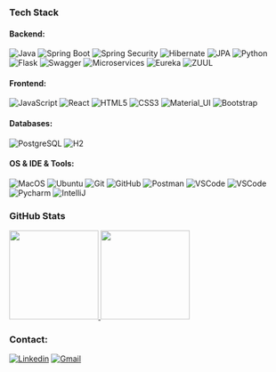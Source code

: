
### Tech Stack


#### Backend: <br />

![Java](https://img.shields.io/badge/-Java-05122A?style=flat&logo=java&logoColor=FFA518)
![Spring Boot](https://img.shields.io/badge/-SpringBoot-05122A?style=flat&logo=spring)
![Spring Security](https://img.shields.io/badge/-SpringSecurity-05122A?style=flat&logo=spring)
![Hibernate](https://img.shields.io/badge/ORM-Hibernate-05122A?style=flat&logo)
![JPA](https://img.shields.io/badge/ORM-JPA-05122A?style=flat&logo)
![Python](https://img.shields.io/badge/-Python-05122A?style=flat&logo=python&logoColor=blue)
![Flask](https://img.shields.io/badge/-Flask-05122A?style=flat&logo=flask)
![Swagger](https://img.shields.io/badge/-Swagger-05122A?style=flat&logo=swagger)
![Microservices](https://img.shields.io/badge/-Microservices-05122A?style=flat&logo=microservice&logoColor=FFA518)
![Eureka](https://img.shields.io/badge/DiscoveryService-Eureka-05122A?style=flat&logo=netflix&logoColor=FFA518)
![ZUUL](https://img.shields.io/badge/ApiGateway-ZUUL-05122A?style=flat&logo=netflix&logoColor=FFA518)

#### Frontend: <br />

![JavaScript](https://img.shields.io/badge/-JavaScript-black?style=flat&logo=javascript)
![React](https://img.shields.io/badge/-React-black?style=flat&logo=react)
![HTML5](https://img.shields.io/badge/-HTML5-black?style=flat&logo=html5&logoColor=white)
![CSS3](https://img.shields.io/badge/-CSS-black?style=flat&logo=css3)
![Material_UI](https://img.shields.io/badge/-Material_UI-black?style=flat&logo=material-ui)
![Bootstrap](https://img.shields.io/badge/-Bootstrap-black?style=flat&logo=bootstrap)

#### Databases: <br />

![PostgreSQL](https://img.shields.io/badge/-PostgreSQL-05122A?style=flat&logo=postgresql)
![H2](https://img.shields.io/badge/Database-H2-05122A?style=flat&logo)

#### OS & IDE & Tools: <br />

![MacOS](https://img.shields.io/badge/-MacOS-black?style=flat-square&logo=macos)
![Ubuntu](https://img.shields.io/badge/-Ubuntu-black?style=flat-square&logo=ubuntu)
![Git](https://img.shields.io/badge/-Git-black?style=flat-square&logo=git)
![GitHub](https://img.shields.io/badge/-GitHub-black?style=flat-square&logo=github)
![Postman](https://img.shields.io/badge/-Postman-black?style=flat-square&logo=postman)
![VSCode](https://img.shields.io/badge/IDE-VSCode-black?style=flat-square&logo=vscode)
![VSCode](https://img.shields.io/badge/IDE-VisualStudio-black?style=flat-square&logo=visualstudio)
![Pycharm](https://img.shields.io/badge/-PyCharm-black?style=flat-square&logo=pycharm)
![IntelliJ](https://img.shields.io/badge/IDE-IntelliJIDEA-black?style=flat-square&logo=intellij)


### GitHub Stats

<p>
  <a href="https://github.com/Skipp-it">
    <img height="160em" src="https://github-readme-stats-eight-theta.vercel.app/api?username=Skipp-it&show_icons=true&theme=algolia&include_all_commits=true&count_private=true"/>
    <img height="160em" src="https://github-readme-stats-eight-theta.vercel.app/api/top-langs/?username=Skipp-it&layout=compact&langs_count=8&theme=algolia"/>
  </a>
</p>

### Contact:

[![Linkedin](https://img.shields.io/badge/-LinkedIn-blue?style=flat&logo=Linkedin&logoColor=white&link=https://www.linkedin.com/in/mihai-croitoru)](www.linkedin.com/in/mihai-croitoru)
[![Gmail](https://img.shields.io/badge/Gmail-red?style=flat&logo=Gmail&logoColor=white&link=mailto:mihairaducroitoru@gmail.com)](mailto:mihairaducroitoru@gmail.com)


